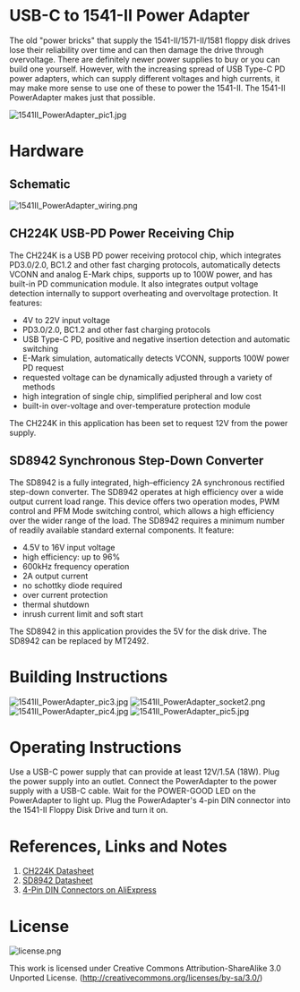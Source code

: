 # USB-C to 1541-II Power Adapter
The old "power bricks" that supply the 1541-II/1571-II/1581 floppy disk drives lose their reliability over time and can then damage the drive through overvoltage. There are definitely newer power supplies to buy or you can build one yourself. However, with the increasing spread of USB Type-C PD power adapters, which can supply different voltages and high currents, it may make more sense to use one of these to power the 1541-II. The 1541-II PowerAdapter makes just that possible.

![1541II_PowerAdapter_pic1.jpg](https://raw.githubusercontent.com/wagiminator/C64-Collection/master/C64_1541II_PowerAdapter/documentation/1541II_PowerAdapter_pic1.jpg)

# Hardware
## Schematic
![1541II_PowerAdapter_wiring.png](https://raw.githubusercontent.com/wagiminator/C64-Collection/master/C64_1541II_PowerAdapter/documentation/1541II_PowerAdapter_wiring.png)

## CH224K USB-PD Power Receiving Chip
The CH224K is a USB PD power receiving protocol chip, which integrates PD3.0/2.0, BC1.2 and other fast charging protocols, automatically detects VCONN and analog E-Mark chips, supports up to 100W power, and has built-in PD communication module. It also integrates output voltage detection internally to support overheating and overvoltage protection. It features:

- 4V to 22V input voltage
- PD3.0/2.0, BC1.2 and other fast charging protocols
- USB Type-C PD, positive and negative insertion detection and automatic switching
- E-Mark simulation, automatically detects VCONN, supports 100W power PD request
- requested voltage can be dynamically adjusted through a variety of methods
- high integration of single chip, simplified peripheral and low cost
- built-in over-voltage and over-temperature protection module

The CH224K in this application has been set to request 12V from the power supply.

## SD8942 Synchronous Step-Down Converter
The SD8942 is a fully integrated, high–efficiency 2A synchronous rectified step-down converter. The SD8942 operates at high efficiency over a wide output current load range.
This device offers two operation modes, PWM control and PFM Mode switching control, which allows a high efficiency over the wider range of the load. The SD8942 requires a minimum number of readily
available standard external components. It feature:

- 4.5V to 16V input voltage
- high efficiency: up to 96%
- 600kHz frequency operation
- 2A output current
- no schottky diode required
- over current protection
- thermal shutdown
- inrush current limit and soft start

The SD8942 in this application provides the 5V for the disk drive. The SD8942 can be replaced by MT2492.

# Building Instructions
![1541II_PowerAdapter_pic3.jpg](https://raw.githubusercontent.com/wagiminator/C64-Collection/master/C64_1541II_PowerAdapter/documentation/1541II_PowerAdapter_pic3.jpg)
![1541II_PowerAdapter_socket2.png](https://raw.githubusercontent.com/wagiminator/C64-Collection/master/C64_1541II_PowerAdapter/documentation/1541II_PowerAdapter_socket2.png)
![1541II_PowerAdapter_pic4.jpg](https://raw.githubusercontent.com/wagiminator/C64-Collection/master/C64_1541II_PowerAdapter/documentation/1541II_PowerAdapter_pic4.jpg)
![1541II_PowerAdapter_pic5.jpg](https://raw.githubusercontent.com/wagiminator/C64-Collection/master/C64_1541II_PowerAdapter/documentation/1541II_PowerAdapter_pic5.jpg)

# Operating Instructions
Use a USB-C power supply that can provide at least 12V/1.5A (18W). Plug the power supply into an outlet. Connect the PowerAdapter to the power supply with a USB-C cable. Wait for the POWER-GOOD LED on the PowerAdapter to light up. Plug the PowerAdapter's 4-pin DIN connector into the 1541-II Floppy Disk Drive and turn it on.

# References, Links and Notes
1. [CH224K Datasheet](https://datasheet.lcsc.com/lcsc/2204251615_WCH-Jiangsu-Qin-Heng-CH224K_C970725.pdf)
2. [SD8942 Datasheet](https://datasheet.lcsc.com/lcsc/1808081634_SHOUDING-SD8942_C250795.pdf)
3. [4-Pin DIN Connectors on AliExpress](https://aliexpress.com/wholesale?SearchText=4+pin+din+connector)

# License
![license.png](https://i.creativecommons.org/l/by-sa/3.0/88x31.png)

This work is licensed under Creative Commons Attribution-ShareAlike 3.0 Unported License. 
(http://creativecommons.org/licenses/by-sa/3.0/)
